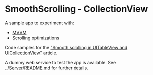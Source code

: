 SmoothScrolling - CollectionView
================================

A sample app to experiment with:
- [MVVM](https://www.objc.io/issues/13-architecture/mvvm/)
- Scrolling optimizations

Code samples for the ["Smooth scrolling in UITableView and UICollectionView"](https://medium.com/capital-one-developers/smooth-scrolling-in-uitableview-and-uicollectionview-a012045d77f) article.

A dummy web service to test the app is available. See [../Server/README.md](https://github.com/andrea-prearo/SwiftExamples/blob/master/SmoothScrolling/README.md) for further details.
